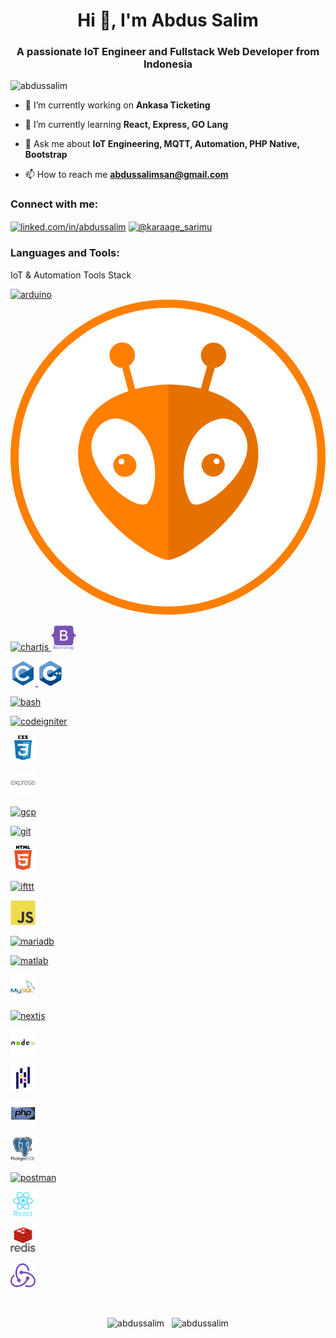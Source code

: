 <h1 align="center">Hi 👋, I'm Abdus Salim</h1>
<h3 align="center">A passionate IoT Engineer and Fullstack Web Developer from Indonesia</h3>

<p align="left"> <img src="https://komarev.com/ghpvc/?username=abdussalim&label=Profile%20views&color=0e75b6&style=flat" alt="abdussalim" /> </p>

- 🔭 I’m currently working on **Ankasa Ticketing**

- 🌱 I’m currently learning **React, Express, GO Lang**

- 💬 Ask me about **IoT Engineering, MQTT, Automation, PHP Native, Bootstrap**

- 📫 How to reach me **abdussalimsan@gmail.com**

<h3 align="left">Connect with me:</h3>
<p align="left">
<a href="https://linkedin.com/in/linked.com/in/abdussalim" target="blank"><img align="center" src="https://raw.githubusercontent.com/rahuldkjain/github-profile-readme-generator/master/src/images/icons/Social/linked-in-alt.svg" alt="linked.com/in/abdussalim" height="30" width="40" /></a>
<a href="https://instagram.com/@karaage_sarimu" target="blank"><img align="center" src="https://raw.githubusercontent.com/rahuldkjain/github-profile-readme-generator/master/src/images/icons/Social/instagram.svg" alt="@karaage_sarimu" height="30" width="40" /></a>
</p>

<h3 align="left">Languages and Tools:</h3>
IoT & Automation Tools Stack 
<p align="left"> <a href="https://www.arduino.cc/" target="_blank" rel="noreferrer"> <img src="https://cdn.worldvectorlogo.com/logos/arduino-1.svg" alt="arduino" width="40" height="40"/> </a> <svg width="2500" height="2500" viewBox="0 0 256 256" xmlns="http://www.w3.org/2000/svg" preserveAspectRatio="xMidYMid"><path d="M128 0C93.81 0 61.666 13.314 37.49 37.49 13.314 61.666 0 93.81 0 128c0 34.19 13.314 66.334 37.49 90.51C61.666 242.686 93.81 256 128 256c34.19 0 66.334-13.314 90.51-37.49C242.686 194.334 256 162.19 256 128c0-34.19-13.314-66.334-37.49-90.51C194.334 13.314 162.19 0 128 0" fill="#FF7F00"/><path d="M249.386 128c0 67.04-54.347 121.386-121.386 121.386C60.96 249.386 6.613 195.04 6.613 128 6.613 60.96 60.96 6.614 128 6.614c67.04 0 121.386 54.346 121.386 121.386" fill="#FFF"/><path d="M160.869 74.062l5.145-18.537c5.264-.47 9.392-4.886 9.392-10.273 0-5.7-4.62-10.32-10.32-10.32s-10.32 4.62-10.32 10.32c0 3.755 2.013 7.03 5.01 8.837l-5.05 18.195c-14.437-3.67-26.625-3.39-26.625-3.39l-2.258 1.01v140.872l2.258.753c13.614 0 73.177-41.133 73.323-85.27 0-31.624-21.023-45.825-40.555-52.197zM146.53 164.8c-11.617-18.557-6.706-61.751 23.643-67.925 8.32-1.333 18.509 4.134 21.51 16.279 7.582 25.766-37.015 61.845-45.153 51.646zm18.216-39.752a9.399 9.399 0 0 0-9.399 9.399 9.399 9.399 0 0 0 9.4 9.399 9.399 9.399 0 0 0 9.398-9.4 9.399 9.399 0 0 0-9.399-9.398zm2.81 8.672a2.374 2.374 0 1 1 0-4.749 2.374 2.374 0 0 1 0 4.749z" fill="#E57200"/><path d="M101.371 72.709l-5.023-18.901c2.874-1.832 4.786-5.04 4.786-8.701 0-5.7-4.62-10.32-10.32-10.32-5.699 0-10.319 4.62-10.319 10.32 0 5.682 4.592 10.289 10.267 10.317L95.8 74.378c-19.609 6.51-40.885 20.742-40.885 51.88.436 45.01 59.572 85.267 73.186 85.267V68.892s-12.252-.062-26.729 3.817zm10.395 92.09c-8.138 10.2-52.735-25.88-45.154-51.645 3.002-12.145 13.19-17.612 21.511-16.28 30.35 6.175 35.26 49.369 23.643 67.926zm-18.82-39.46a9.399 9.399 0 0 0-9.399 9.398 9.399 9.399 0 0 0 9.4 9.4 9.399 9.399 0 0 0 9.398-9.4 9.399 9.399 0 0 0-9.399-9.399zm-2.81 8.671a2.374 2.374 0 1 1 0-4.748 2.374 2.374 0 0 1 0 4.748z" fill="#FF7F00"/></svg> </p>
  
<p align="left"> <a href="https://www.chartjs.org" target="_blank" rel="noreferrer"> <img src="https://www.chartjs.org/media/logo-title.svg" alt="chartjs" width="40" height="40"/> </a> <a href="https://getbootstrap.com" target="_blank" rel="noreferrer"> <img src="https://raw.githubusercontent.com/devicons/devicon/master/icons/bootstrap/bootstrap-plain-wordmark.svg" alt="bootstrap" width="40" height="40"/> </a> </p>
  
<p align="left"><a href="https://www.cprogramming.com/" target="_blank" rel="noreferrer"> <img src="https://raw.githubusercontent.com/devicons/devicon/master/icons/c/c-original.svg" alt="c" width="40" height="40"/> </a> <a href="https://www.w3schools.com/cpp/" target="_blank" rel="noreferrer"> <img src="https://raw.githubusercontent.com/devicons/devicon/master/icons/cplusplus/cplusplus-original.svg" alt="cplusplus" width="40" height="40"/> </a> </p>
  
  
   <a href="https://www.gnu.org/software/bash/" target="_blank" rel="noreferrer"> <img src="https://www.vectorlogo.zone/logos/gnu_bash/gnu_bash-icon.svg" alt="bash" width="40" height="40"/> </a>
  
  
  <a href="https://codeigniter.com" target="_blank" rel="noreferrer"> <img src="https://cdn.worldvectorlogo.com/logos/codeigniter.svg" alt="codeigniter" width="40" height="40"/> </a> 
  
  
  
  <a href="https://www.w3schools.com/css/" target="_blank" rel="noreferrer"> <img src="https://raw.githubusercontent.com/devicons/devicon/master/icons/css3/css3-original-wordmark.svg" alt="css3" width="40" height="40"/> </a> 
  
  <a href="https://expressjs.com" target="_blank" rel="noreferrer"> <img src="https://raw.githubusercontent.com/devicons/devicon/master/icons/express/express-original-wordmark.svg" alt="express" width="40" height="40"/> </a> 
  
  <a href="https://cloud.google.com" target="_blank" rel="noreferrer"> <img src="https://www.vectorlogo.zone/logos/google_cloud/google_cloud-icon.svg" alt="gcp" width="40" height="40"/> </a> 
  
  <a href="https://git-scm.com/" target="_blank" rel="noreferrer"> <img src="https://www.vectorlogo.zone/logos/git-scm/git-scm-icon.svg" alt="git" width="40" height="40"/> </a> 
  
  <a href="https://www.w3.org/html/" target="_blank" rel="noreferrer"> <img src="https://raw.githubusercontent.com/devicons/devicon/master/icons/html5/html5-original-wordmark.svg" alt="html5" width="40" height="40"/> </a> 
  
  <a href="https://ifttt.com/" target="_blank" rel="noreferrer"> <img src="https://www.vectorlogo.zone/logos/ifttt/ifttt-ar21.svg" alt="ifttt" width="40" height="40"/> </a> 
  
  <a href="https://developer.mozilla.org/en-US/docs/Web/JavaScript" target="_blank" rel="noreferrer"> <img src="https://raw.githubusercontent.com/devicons/devicon/master/icons/javascript/javascript-original.svg" alt="javascript" width="40" height="40"/> </a> 
  
  <a href="https://mariadb.org/" target="_blank" rel="noreferrer"> <img src="https://www.vectorlogo.zone/logos/mariadb/mariadb-icon.svg" alt="mariadb" width="40" height="40"/> </a>
  
  <a href="https://www.mathworks.com/" target="_blank" rel="noreferrer"> <img src="https://upload.wikimedia.org/wikipedia/commons/2/21/Matlab_Logo.png" alt="matlab" width="40" height="40"/> </a> 
  
  <a href="https://www.mysql.com/" target="_blank" rel="noreferrer"> <img src="https://raw.githubusercontent.com/devicons/devicon/master/icons/mysql/mysql-original-wordmark.svg" alt="mysql" width="40" height="40"/> </a> 
  
  <a href="https://nextjs.org/" target="_blank" rel="noreferrer"> <img src="https://cdn.worldvectorlogo.com/logos/nextjs-2.svg" alt="nextjs" width="40" height="40"/> </a> 
  
  <a href="https://nodejs.org" target="_blank" rel="noreferrer"> <img src="https://raw.githubusercontent.com/devicons/devicon/master/icons/nodejs/nodejs-original-wordmark.svg" alt="nodejs" width="40" height="40"/> </a> 
  
  <a href="https://pandas.pydata.org/" target="_blank" rel="noreferrer"> <img src="https://raw.githubusercontent.com/devicons/devicon/2ae2a900d2f041da66e950e4d48052658d850630/icons/pandas/pandas-original.svg" alt="pandas" width="40" height="40"/> </a> 
  
  <a href="https://www.php.net" target="_blank" rel="noreferrer"> <img src="https://raw.githubusercontent.com/devicons/devicon/master/icons/php/php-original.svg" alt="php" width="40" height="40"/> </a> 
  
  <a href="https://www.postgresql.org" target="_blank" rel="noreferrer"> <img src="https://raw.githubusercontent.com/devicons/devicon/master/icons/postgresql/postgresql-original-wordmark.svg" alt="postgresql" width="40" height="40"/> </a> 
  
  <a href="https://postman.com" target="_blank" rel="noreferrer"> <img src="https://www.vectorlogo.zone/logos/getpostman/getpostman-icon.svg" alt="postman" width="40" height="40"/> </a>
  
  <a href="https://reactjs.org/" target="_blank" rel="noreferrer"> <img src="https://raw.githubusercontent.com/devicons/devicon/master/icons/react/react-original-wordmark.svg" alt="react" width="40" height="40"/> </a> 
  
  <a href="https://redis.io" target="_blank" rel="noreferrer"> <img src="https://raw.githubusercontent.com/devicons/devicon/master/icons/redis/redis-original-wordmark.svg" alt="redis" width="40" height="40"/> </a> 
  
  <a href="https://redux.js.org" target="_blank" rel="noreferrer"> <img src="https://raw.githubusercontent.com/devicons/devicon/master/icons/redux/redux-original.svg" alt="redux" width="40" height="40"/> </a> 

<br>

<p align="center"><span><img  width="400px" src="https://github-readme-stats.vercel.app/api?username=abdussalim&show_icons=true&locale=en" alt="abdussalim" />&nbsp;&nbsp;&nbsp;<img width="400px" src="https://github-readme-streak-stats.herokuapp.com/?user=abdussalim&" alt="abdussalim" /></span></p>
